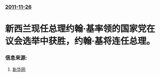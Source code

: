 ### [2011-11-26](/news/2011/11/26/index.md)

##### 
#  新西兰现任总理约翰·基率领的国家党在议会选举中获胜，约翰·基将连任总理。




### 信息来源:

1. [新华网](http://news.xinhuanet.com/world/2011-11/27/c_111197849.htm)
